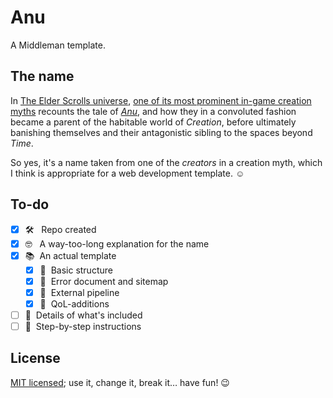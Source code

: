 # Anu

A Middleman template.

## The name

In [The Elder Scrolls universe](https://elderscrolls.bethesda.net), [one of its most prominent in-game creation myths](https://en.uesp.net/wiki/Lore:The_Annotated_Anuad) recounts the tale of <i>[Anu](https://en.uesp.net/wiki/Lore:Anu)</i>, and how they in a convoluted fashion became a parent of the habitable world of <i>Creation</i>, before ultimately banishing themselves and their antagonistic sibling to the spaces beyond <i>Time</i>.

So yes, it's a name taken from one of the _creators_ in a creation myth, which I think is appropriate for a web development template. :relaxed:

## To-do

- [x] 🛠 &nbsp;&nbsp;Repo created
- [x] 🤓 &nbsp;&nbsp;A way-too-long explanation for the name
- [x] :books:&nbsp;&nbsp;An actual template
  - [x] :green_book:&nbsp;&nbsp;Basic structure
  - [x] :closed_book:&nbsp;&nbsp;Error document and sitemap
  - [x] :blue_book:&nbsp;&nbsp;External pipeline
  - [x] :orange_book:&nbsp;&nbsp;QoL-additions
- [ ] :pencil:&nbsp;&nbsp;Details of what's included
- [ ] :book:&nbsp;&nbsp;Step-by-step instructions

## License

[MIT licensed](LICENSE); use it, change it, break it… have fun! :wink:
